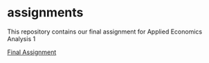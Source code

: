 # assignments
This repository contains our final assignment for Applied Economics Analysis 1

[Final Assignment](https://desirevogels.github.io/assignments/AEA)




